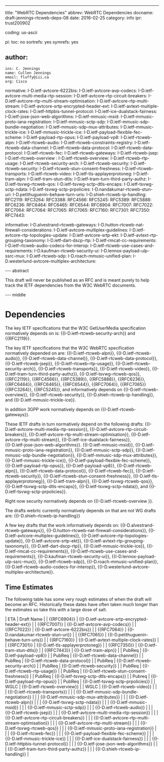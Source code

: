 ---
title: "WebRTC Dependencies"
abbrev: WebRTC Dependencies
docname: draft-jennings-rtcweb-deps-08
date: 2016-02-25
category: info
ipr: trust200902

coding: us-ascii

pi:
  toc: no
  sortrefs: yes
  symrefs: yes

author:
 -
    ins: C. Jennings
    name: Cullen Jennings
    email: fluffy@iii.ca
    org: Cisco 


normative:
  I-D.ietf-avtcore-6222bis:
  I-D.ietf-avtcore-avp-codecs:
  I-D.ietf-avtcore-multi-media-rtp-session:
  I-D.ietf-avtcore-rtp-circuit-breakers:
  I-D.ietf-avtcore-rtp-multi-stream-optimisation:
  I-D.ietf-avtcore-rtp-multi-stream:
  I-D.ietf-avtcore-srtp-encrypted-header-ext:
  I-D.ietf-avtext-multiple-clock-rates:
  I-D.ietf-httpbis-tunnel-protocol:
  I-D.ietf-ice-dualstack-fairness:
  I-D.ietf-jose-json-web-algorithms:
  I-D.ietf-mmusic-msid:
  I-D.ietf-mmusic-proto-iana-registration:
  I-D.ietf-mmusic-sctp-sdp:
  I-D.ietf-mmusic-sdp-bundle-negotiation:
  I-D.ietf-mmusic-sdp-mux-attributes:
  I-D.ietf-mmusic-trickle-ice:
  I-D.ietf-mmusic-trickle-ice:
  I-D.ietf-payload-flexible-fec-scheme:
  I-D.ietf-payload-rtp-opus:
  I-D.ietf-payload-vp8:
  I-D.ietf-rtcweb-alpn:
  I-D.ietf-rtcweb-audio:
  I-D.ietf-rtcweb-constraints-registry:
  I-D.ietf-rtcweb-data-channel:
  I-D.ietf-rtcweb-data-protocol:
  I-D.ietf-rtcweb-data-protocol:
  I-D.ietf-rtcweb-fec:
  I-D.ietf-rtcweb-gateways:
  I-D.ietf-rtcweb-jsep:
  I-D.ietf-rtcweb-overview :
  I-D.ietf-rtcweb-overview:
  I-D.ietf-rtcweb-rtp-usage:
  I-D.ietf-rtcweb-security-arch:
  I-D.ietf-rtcweb-security:
  I-D.ietf-rtcweb-security:
  I-D.ietf-rtcweb-stun-consent-freshness:
  I-D.ietf-rtcweb-transports:
  I-D.ietf-rtcweb-video:
  I-D.ietf-tls-applayerprotoneg:
  I-D.ietf-tram-alpn:
  I-D.ietf-tram-stun-dtls:
  I-D.ietf-tram-turn-third-party-authz:
  I-D.ietf-tsvwg-rtcweb-qos:
  I-D.ietf-tsvwg-sctp-dtls-encaps:
  I-D.ietf-tsvwg-sctp-ndata:
  I-D.ietf-tsvwg-sctp-prpolicies:
  I-D.nandakumar-rtcweb-stun-uri:
  I-D.petithuguenin-behave-turn-uris:
  I-D.shieh-rtcweb-ip-handling:
  RFC2119:
  RFC3264:
  RFC3388:
  RFC4566:
  RFC5245:
  RFC5389:
  RFC5888:
  RFC6236:
  RFC6464:
  RFC6465:
  RFC6544:
  RFC6904:
  RFC7007:
  RFC7022:
  RFC7064:
  RFC7064:
  RFC7065:
  RFC7065:
  RFC7160:
  RFC7301:
  RFC7350:
  RFC7443:

  

informative:
  I-D.alvestrand-rtcweb-gateways:
  I-D.hutton-rtcweb-nat-firewall-considerations:
  I-D.ietf-avtcore-multiplex-guidelines:
  I-D.ietf-avtcore-rtp-topologies-update:
  I-D.ietf-avtcore-srtp-ekt:
  I-D.ietf-avtext-rtp-grouping-taxonomy:
  I-D.ietf-dart-dscp-rtp:
  I-D.ietf-rmcat-cc-requirements:
  I-D.ietf-rtcweb-audio-codecs-for-interop:
  I-D.ietf-rtcweb-use-cases-and-requirements:
  I-D.kaufman-rtcweb-security-ui:
  I-D.lennox-payload-ulp-ssrc-mux:
  I-D.ietf-rtcweb-sdp:
  I-D.roach-mmusic-unified-plan:
  I-D.westerlund-avtcore-multiplex-architecture:


--- abstract

This draft will never be published as an RFC and is meant purely to help track the
IETF dependencies from the W3C WebRTC documents.

--- middle

Dependencies
============

The key IETF specifications that the W3C GetUserMedia specification normatively depends on is:
{{I-D.ietf-rtcweb-security-arch}} and 
{{RFC2119}}.

The key IETF specifications that the W3C WebRTC specification normatively
depended on are:
{{I-D.ietf-rtcweb-alpn}},
{{I-D.ietf-rtcweb-audio}},
{{I-D.ietf-rtcweb-data-channel}},
{{I-D.ietf-rtcweb-data-protocol}},
{{I-D.ietf-rtcweb-jsep}},
{{I-D.ietf-rtcweb-rtp-usage}},
{{I-D.ietf-rtcweb-security-arch}},
{{I-D.ietf-rtcweb-transports}},
{{I-D.ietf-rtcweb-video}},
{{I-D.ietf-tram-turn-third-party-authz}},
{{I-D.ietf-tsvwg-rtcweb-qos}},
{{RFC2119}},
{{RFC4566}},
{{RFC5389}},
{{RFC5888}},
{{RFC6236}},
{{RFC6464}},
{{RFC6465}},
{{RFC6544}},
{{RFC7064}},
{{RFC7065}}
{{RFC3264}},
{{RFC5245}}, 
and informatively depends on 
{{I-D.ietf-rtcweb-overview}}, 
{{I-D.ietf-rtcweb-security}},
{{I-D.shieh-rtcweb-ip-handling}},
and 
{{I-D.ietf-mmusic-trickle-ice}}.

In addition 3GPP work normatively depends on {{I-D.ietf-rtcweb-gateways}}.

These IETF drafts in turn normatively depend on the following drafts:
{{I-D.ietf-avtcore-multi-media-rtp-session}}, 
{{I-D.ietf-avtcore-rtp-circuit-breakers}}, 
{{I-D.ietf-avtcore-rtp-multi-stream-optimisation}}, 
{{I-D.ietf-avtcore-rtp-multi-stream}}, 
{{I-D.ietf-ice-dualstack-fairness}},  
{{I-D.ietf-jose-json-web-algorithms}}.
{{I-D.ietf-mmusic-msid}}, 
{{I-D.ietf-mmusic-proto-iana-registration}},
{{I-D.ietf-mmusic-sctp-sdp}}, 
{{I-D.ietf-mmusic-sdp-bundle-negotiation}}, 
{{I-D.ietf-mmusic-sdp-mux-attributes}}, 
{{I-D.ietf-mmusic-trickle-ice}},
{{I-D.ietf-payload-flexible-fec-scheme}},
{{I-D.ietf-payload-rtp-opus}}, 
{{I-D.ietf-payload-vp8}},
{{I-D.ietf-rtcweb-alpn}}, 
{{I-D.ietf-rtcweb-data-protocol}}, 
{{I-D.ietf-rtcweb-fec}},
{{I-D.ietf-rtcweb-security}}, 
{{I-D.ietf-rtcweb-stun-consent-freshness}}, 
{{I-D.ietf-tls-applayerprotoneg}},
{{I-D.ietf-tram-alpn}}, 
{{I-D.ietf-tsvwg-rtcweb-qos}}, 
{{I-D.ietf-tsvwg-sctp-dtls-encaps}}, 
{{I-D.ietf-tsvwg-sctp-ndata}}, and 
{{I-D.ietf-tsvwg-sctp-prpolicies}}.

Right now security normatively depends on
{{I-D.ietf-rtcweb-overview }}.


The drafts webrtc currently normatively depends on that are not WG drafts are:
{{I-D.shieh-rtcweb-ip-handling}}


A few key drafts that the work informatively depends on:
{{I-D.alvestrand-rtcweb-gateways}}, 
{{I-D.hutton-rtcweb-nat-firewall-considerations}}, 
{{I-D.ietf-avtcore-multiplex-guidelines}}, 
{{I-D.ietf-avtcore-rtp-topologies-update}}, 
{{I-D.ietf-avtcore-srtp-ekt}}, 
{{I-D.ietf-avtext-rtp-grouping-taxonomy}}, 
{{I-D.ietf-dart-dscp-rtp}}, 
{{I-D.ietf-mmusic-trickle-ice}}, 
{{I-D.ietf-rmcat-cc-requirements}}, 
{{I-D.ietf-rtcweb-use-cases-and-requirements}}, 
{{I-D.kaufman-rtcweb-security-ui}}, 
{{I-D.lennox-payload-ulp-ssrc-mux}}, 
{{I-D.ietf-rtcweb-sdp}}, 
{{I-D.roach-mmusic-unified-plan}}, 
{{I-D.ietf-rtcweb-audio-codecs-for-interop}},
{{I-D.westerlund-avtcore-multiplex-architecture}}.


Time Estimates
-

The following table has some very rough estimates of when the draft will become an
RFC. Historically these dates have often taken much longer than the estimates
so take this with a large dose of salt.

| ETA            | Draft Name  |
| {{RFC6904}}    | {{I-D.ietf-avtcore-srtp-encrypted-header-ext}}  |
| {{RFC7007}}    | {{I-D.ietf-avtcore-avp-codecs}}  |
| {{RFC7022}}    | {{I-D.ietf-avtcore-6222bis}}  |
| {{RFC7064}}    | {{I-D.nandakumar-rtcweb-stun-uri}}  |
| {{RFC7065}}    | {{I-D.petithuguenin-behave-turn-uris}}  |
| {{RFC7160}}    | {{I-D.ietf-avtext-multiple-clock-rates}}  |
| {{RFC7301}}    | {{I-D.ietf-tls-applayerprotoneg}}  |
| {{RFC7350}}    | {{I-D.ietf-tram-stun-dtls}}  |
| {{RFC7443}}    | {{I-D.ietf-tram-alpn}}  |
| PubReq         | {{I-D.ietf-payload-vp8}}  |
| PubReq         | {{I-D.ietf-rtcweb-data-channel}}  |
| PubReq         | {{I-D.ietf-rtcweb-data-protocol}}  |
| PubReq         | {{I-D.ietf-rtcweb-security-arch}}  |
| PubReq         | {{I-D.ietf-rtcweb-security}}  |
| PubReq         | {{I-D.ietf-rtcweb-rtp-usage}}  |
| PubReq         | {{I-D.ietf-rtcweb-stun-consent-freshness}}  |
| PubReq         | {{I-D.ietf-tsvwg-sctp-dtls-encaps}}  |
| Pubreq         | {{I-D.ietf-payload-rtp-opus}}  |
| PubReq         | {{I-D.ietf-tsvwg-sctp-prpolicies}}  |
| WGLC           | {{I-D.ietf-rtcweb-overview}}  |
| WGLC           | {{I-D.ietf-rtcweb-video}}  |
|        | {{I-D.ietf-rtcweb-transports}}  |
|       | {{I-D.ietf-mmusic-sdp-bundle-negotiation}}  |
|      | {{I-D.ietf-mmusic-sdp-mux-attributes}}  |
|      | {{I-D.ietf-rtcweb-alpn}}  |
|     | {{I-D.ietf-tsvwg-sctp-ndata}}  |
|       | {{I-D.ietf-mmusic-msid}}  |
|       | {{I-D.ietf-mmusic-sctp-sdp}}  |
|      | {{I-D.ietf-rtcweb-audio}}  |
|       | {{I-D.ietf-rtcweb-jsep}}  |
|                | {{I-D.ietf-avtcore-multi-media-rtp-session}}  |
|                | {{I-D.ietf-avtcore-rtp-circuit-breakers}}  |
|                | {{I-D.ietf-avtcore-rtp-multi-stream-optimisation}}  |
|                | {{I-D.ietf-avtcore-rtp-multi-stream}}  |
|                | {{I-D.ietf-tsvwg-rtcweb-qos}}  |
|                | {{I-D.ietf-mmusic-proto-iana-registration}} |
|                | {{I-D.ietf-rtcweb-fec}} |
|                | {{I-D.ietf-payload-flexible-fec-scheme}} | 
|                | {{I-D.ietf-mmusic-trickle-ice}}  |
|                | {{I-D.ietf-ice-dualstack-fairness}} |
|                | {{I-D.ietf-httpbis-tunnel-protocol}} |
|                | {{I-D.ietf-jose-json-web-algorithms}} |
|                | {{I-D.ietf-tram-turn-third-party-authz}} |
|     | {{I-D.shieh-rtcweb-ip-handling}} |
